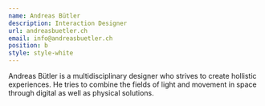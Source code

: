 ```yaml
---
name: Andreas Bütler
description: Interaction Designer
url: andreasbuetler.ch
email: info@andreasbuetler.ch
position: b
style: style-white
---
```

<!-- CHANGE STYLE TO: style-white !!! -->
<!-- Description here. Not too much text plsz. -->
Andreas Bütler is a multidisciplinary designer who strives to create hollistic experiences. He tries to combine the fields of light and movement in space through digital as well as physical solutions.

